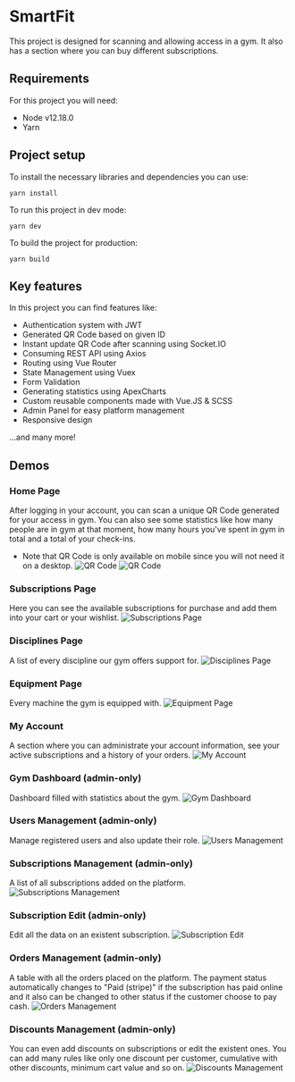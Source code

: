 # SmartFit

This project is designed for scanning and allowing access in a gym. It also has a section where you can buy different subscriptions.

## Requirements

For this project you will need:

- Node v12.18.0
- Yarn

## Project setup

To install the necessary libraries and dependencies you can use:

```
yarn install
```

To run this project in dev mode:

```
yarn dev
```

To build the project for production:

```
yarn build
```

## Key features

In this project you can find features like:

- Authentication system with JWT
- Generated QR Code based on given ID
- Instant update QR Code after scanning using Socket.IO
- Consuming REST API using Axios
- Routing using Vue Router
- State Management using Vuex
- Form Validation
- Generating statistics using ApexCharts
- Custom reusable components made with Vue.JS & SCSS
- Admin Panel for easy platform management
- Responsive design

...and many more!

## Demos

### Home Page

After logging in your account, you can scan a unique QR Code generated for your access in gym. You can also see some statistics like how many people are in gym at that moment, how many hours you've spent in gym in total and a total of your check-ins.

- Note that QR Code is only available on mobile since you will not need it on a desktop.
  ![QR Code](screenshots/qr-code.png)
  ![QR Code](screenshots/dashboard.png)

### Subscriptions Page

Here you can see the available subscriptions for purchase and add them into your cart or your wishlist.
![Subscriptions Page](screenshots/subscriptions.png)

### Disciplines Page

A list of every discipline our gym offers support for.
![Disciplines Page](screenshots/disciplines.png)

### Equipment Page

Every machine the gym is equipped with.
![Equipment Page](screenshots/equipment.png)

### My Account

A section where you can administrate your account information, see your active subscriptions and a history of your orders.
![My Account](screenshots/my-account.png)

### Gym Dashboard (admin-only)

Dashboard filled with statistics about the gym.
![Gym Dashboard](screenshots/admin-dashboard.png)

### Users Management (admin-only)

Manage registered users and also update their role.
![Users Management](screenshots/admin-user-management.png)

### Subscriptions Management (admin-only)

A list of all subscriptions added on the platform.
![Subscriptions Management](screenshots/admin-subscriptions.png)

### Subscription Edit (admin-only)

Edit all the data on an existent subscription.
![Subscription Edit](screenshots/admin-subscriptions-edit.png)

### Orders Management (admin-only)

A table with all the orders placed on the platform. The payment status automatically changes to "Paid (stripe)" if the subscription has paid online and it also can be changed to other status if the customer choose to pay cash.
![Orders Management](screenshots/admin-orders.png)

### Discounts Management (admin-only)

You can even add discounts on subscriptions or edit the existent ones. You can add many rules like only one discount per customer, cumulative with other discounts, minimum cart value and so on.
![Discounts Management](screenshots/admin-discounts.png)
